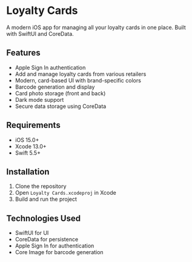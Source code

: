 # Loyalty Cards

A modern iOS app for managing all your loyalty cards in one place. Built with SwiftUI and CoreData.

## Features

- Apple Sign In authentication
- Add and manage loyalty cards from various retailers
- Modern, card-based UI with brand-specific colors
- Barcode generation and display
- Card photo storage (front and back)
- Dark mode support
- Secure data storage using CoreData

## Requirements

- iOS 15.0+
- Xcode 13.0+
- Swift 5.5+

## Installation

1. Clone the repository
2. Open `Loyalty Cards.xcodeproj` in Xcode
3. Build and run the project

## Technologies Used

- SwiftUI for UI
- CoreData for persistence
- Apple Sign In for authentication
- Core Image for barcode generation 